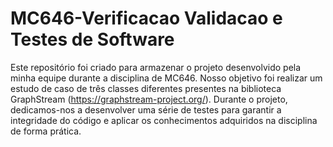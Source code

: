 # MC646-Verificacao Validacao e Testes de Software

Este repositório foi criado para armazenar o projeto desenvolvido pela minha equipe durante a disciplina de MC646. Nosso objetivo foi realizar um estudo de caso de três classes diferentes presentes na biblioteca GraphStream (https://graphstream-project.org/). Durante o projeto, dedicamos-nos a desenvolver uma série de testes para garantir a integridade do código e aplicar os conhecimentos adquiridos na disciplina de forma prática.
